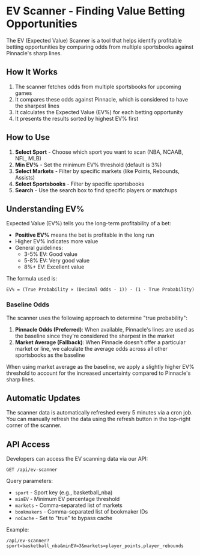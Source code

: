 # EV Scanner - Finding Value Betting Opportunities

The EV (Expected Value) Scanner is a tool that helps identify profitable betting opportunities by comparing odds from multiple sportsbooks against Pinnacle's sharp lines.

## How It Works

1. The scanner fetches odds from multiple sportsbooks for upcoming games
2. It compares these odds against Pinnacle, which is considered to have the sharpest lines
3. It calculates the Expected Value (EV%) for each betting opportunity
4. It presents the results sorted by highest EV% first

## How to Use

1. **Select Sport** - Choose which sport you want to scan (NBA, NCAAB, NFL, MLB)
2. **Min EV%** - Set the minimum EV% threshold (default is 3%)
3. **Select Markets** - Filter by specific markets (like Points, Rebounds, Assists)
4. **Select Sportsbooks** - Filter by specific sportsbooks
5. **Search** - Use the search box to find specific players or matchups

## Understanding EV%

Expected Value (EV%) tells you the long-term profitability of a bet:

- **Positive EV%** means the bet is profitable in the long run
- Higher EV% indicates more value
- General guidelines:
  - 3-5% EV: Good value
  - 5-8% EV: Very good value
  - 8%+ EV: Excellent value

The formula used is:
```
EV% = (True Probability × (Decimal Odds - 1)) - (1 - True Probability)
```

### Baseline Odds
The scanner uses the following approach to determine "true probability":

1. **Pinnacle Odds (Preferred)**: When available, Pinnacle's lines are used as the baseline since they're considered the sharpest in the market
2. **Market Average (Fallback)**: When Pinnacle doesn't offer a particular market or line, we calculate the average odds across all other sportsbooks as the baseline

When using market average as the baseline, we apply a slightly higher EV% threshold to account for the increased uncertainty compared to Pinnacle's sharp lines.

## Automatic Updates

The scanner data is automatically refreshed every 5 minutes via a cron job. You can manually refresh the data using the refresh button in the top-right corner of the scanner.

## API Access

Developers can access the EV scanning data via our API:

```
GET /api/ev-scanner
```

Query parameters:
- `sport` - Sport key (e.g., basketball_nba)
- `minEV` - Minimum EV percentage threshold
- `markets` - Comma-separated list of markets
- `bookmakers` - Comma-separated list of bookmaker IDs
- `noCache` - Set to "true" to bypass cache

Example:
```
/api/ev-scanner?sport=basketball_nba&minEV=3&markets=player_points,player_rebounds
``` 